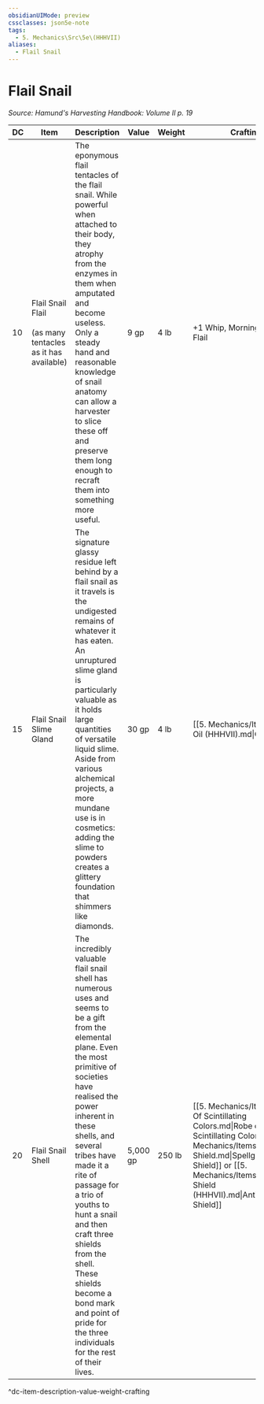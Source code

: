 ```yaml
---
obsidianUIMode: preview
cssclasses: json5e-note
tags:
  - 5. Mechanics\Src\5e\(HHHVII)
aliases:
  - Flail Snail
---
```

# Flail Snail
*Source: Hamund's Harvesting Handbook: Volume II p. 19* 

| DC | Item | Description | Value | Weight | Crafting |
|----|------|-------------|-------|--------|----------|
| 10 | Flail Snail Flail<br /><br />(as many tentacles as it has available) | The eponymous flail tentacles of the flail snail. While powerful when attached to their body, they atrophy from the enzymes in them when amputated and become useless. Only a steady hand and reasonable knowledge of snail anatomy can allow a harvester to slice these off and preserve them long enough to recraft them into something more useful. | 9 gp | 4 lb | +1 Whip, Morningstar, or Flail |
| 15 | Flail Snail Slime Gland | The signature glassy residue left behind by a flail snail as it travels is the undigested remains of whatever it has eaten. An unruptured slime gland is particularly valuable as it holds large quantities of versatile liquid slime. Aside from various alchemical projects, a more mundane use is in cosmetics: adding the slime to powders creates a glittery foundation that shimmers like diamonds. | 30 gp | 4 lb | [[5. Mechanics/Items/Glass Oil (HHHVII).md\|Glass Oil]] |
| 20 | Flail Snail Shell | The incredibly valuable flail snail shell has numerous uses and seems to be a gift from the elemental plane. Even the most primitive of societies have realised the power inherent in these shells, and several tribes have made it a rite of passage for a trio of youths to hunt a snail and then craft three shields from the shell. These shields become a bond mark and point of pride for the three individuals for the rest of their lives. | 5,000 gp | 250 lb | [[5. Mechanics/Items/Robe Of Scintillating Colors.md\|Robe of Scintillating Colors]], [[5. Mechanics/Items/Spellguard Shield.md\|Spellguard Shield]] or [[5. Mechanics/Items/Antimagic Shield (HHHVII).md\|Antimagic Shield]] |
^dc-item-description-value-weight-crafting
